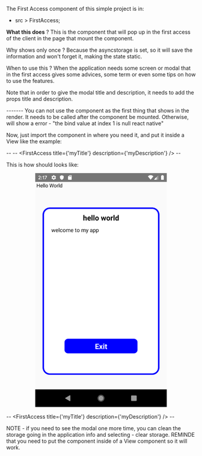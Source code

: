 The First Access component of this simple project is in:

- src > FirstAccess;

<strong>What this does</strong> ? This is the component that will pop up in the first access of the client
in the page that mount the component.

Why shows only once ? Because the asyncstorage is set, so it will save the information and won't
forget it, making the state static.

When to use this ? When the application needs some screen or modal that in the first access gives some
advices, some term or even some tips on how to use the features.

Note that in order to give the modal title and description, it needs to add the props title and description.

------- You can not use the component as the first thing that shows in the render. It needs to be called after the component be mounted. Otherwise, will show a error - 
"the bind value at index 1 is null react native"


Now, just import the component in where you need it, and put it inside a View like the example:


-- -- <View>
  <FirstAccess title={'myTitle'} description={'myDescription'} />
</View> -- 

This is how should looks like:

<p align="center">
  <img src="./assets/img.png" width="350" title="hover text">
</p>

--<View>
  <FirstAccess title={'myTitle'} description={'myDescription'} />
</View> --

NOTE - if you need to see the modal one more time, you can clean the storage going in the application info and selecting - clear storage.
REMINDE that you need to put the component inside of a View component so it will work.
